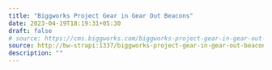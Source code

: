 ```yaml
---
title: "Biggworks Project Gear in Gear Out Beacons"
date: 2023-04-19T18:19:31+05:30
draft: false
# source: https://cms.biggworks.com/biggworks-project-gear-in-gear-out-beacons
source: http://bw-strapi:1337/biggworks-project-gear-in-gear-out-beacons
description: ""
---
```



